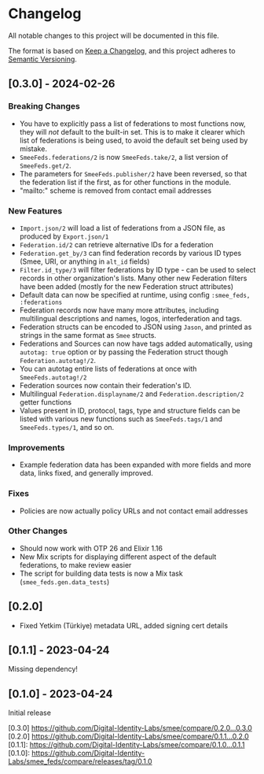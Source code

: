 # Changelog
All notable changes to this project will be documented in this file.

The format is based on [Keep a Changelog](https://keepachangelog.com/en/1.0.0/),
and this project adheres to [Semantic Versioning](https://semver.org/spec/v2.0.0.html).

## [0.3.0] - 2024-02-26

### Breaking Changes
- You have to explicitly pass a list of federations to most functions now, they will *not* default to the built-in set.
  This is to make it clearer which list of federations is being used, to avoid the default set being used by mistake.
- `SmeeFeds.federations/2` is now `SmeeFeds.take/2`, a list version of `SmeeFeds.get/2`.
- The parameters for `SmeeFeds.publisher/2` have been reversed, so that the federation list if the first, as for other
  functions in the module.
- "mailto:" scheme is removed from contact email addresses

### New Features
- `Import.json/2` will load a list of federations from a JSON file, as produced by `Export.json/1`
- `Federation.id/2` can retrieve alternative IDs for a federation
- `Federation.get_by/3` can find federation records by various ID types (Smee, URI, or anything in `alt_id` fields)
- `Filter.id_type/3` will filter federations by ID type - can be used to select records in other organization's lists.
  Many other new Federation filters have been added (mostly for the new Federation struct attributes)
- Default data can now be specified at runtime, using config `:smee_feds, :federations`
- Federation records now have many more attributes, including multilingual descriptions and names, logos, interfederation
  and tags.
- Federation structs can be encoded to JSON using `Jason`, and printed as strings in the same format as `Smee`
  structs.
- Federations and Sources can now have tags added automatically, using `autotag: true` option or by passing the 
  Federation struct though `Federation.autotag!/2`. 
- You can autotag entire lists of federations at once with `SmeeFeds.autotag!/2`
- Federation sources now contain their federation's ID.
- Multilingual `Federation.displayname/2` and `Federation.description/2` getter functions
- Values present in ID, protocol, tags, type and structure fields can be listed with various new functions such as
  `SmeeFeds.tags/1` and `SmeeFeds.types/1`, and so on.

### Improvements
- Example federation data has been expanded with more fields and more data, links fixed, and generally improved.

### Fixes
- Policies are now actually policy URLs and not contact email addresses

### Other Changes
- Should now work with OTP 26 and Elixir 1.16
- New Mix scripts for displaying different aspect of the default federations, to make review easier
- The script for building data tests is now a Mix task (`smee_feds.gen.data_tests`)

## [0.2.0]

- Fixed Yetkim (Türkiye) metadata URL, added signing cert details

## [0.1.1] - 2023-04-24
Missing dependency!

## [0.1.0] - 2023-04-24
Initial release

[0.3.0] https://github.com/Digital-Identity-Labs/smee/compare/0.2.0...0.3.0
[0.2.0] https://github.com/Digital-Identity-Labs/smee/compare/0.1.1...0.2.0
[0.1.1]: https://github.com/Digital-Identity-Labs/smee/compare/0.1.0...0.1.1
[0.1.0]: https://github.com/Digital-Identity-Labs/smee_feds/compare/releases/tag/0.1.0
